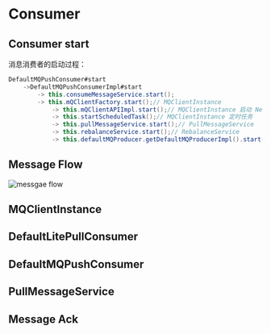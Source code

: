 # Consumer

## Consumer start

消息消费者的启动过程：

```java
DefaultMQPushConsumer#start
    ->DefaultMQPushConsumerImpl#start
        -> this.consumeMessageService.start();
        -> this.mQClientFactory.start();// MQClientInstance
            -> this.mQClientAPIImpl.start();// MQClientInstance 启动 Netty client
            -> this.startScheduledTask();// MQClientInstance 定时任务
            -> this.pullMessageService.start();// PullMessageService 
            -> this.rebalanceService.start();// RebalanceService
            -> this.defaultMQProducer.getDefaultMQProducerImpl().start(false);
```

## Message Flow

![messgae flow](images/rocketmq-messgae-flow.png)

## MQClientInstance

## DefaultLitePullConsumer

## DefaultMQPushConsumer

## PullMessageService

## Message Ack
